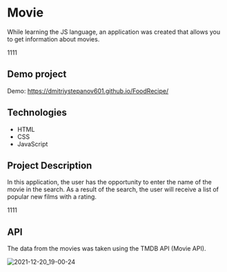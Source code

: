 # Movie

While learning the JS language, an application was created that allows you to get information about movies.

1111

## Demo project

Demo: https://dmitriystepanov601.github.io/FoodRecipe/

## Technologies

- HTML
- CSS
- JavaScript 

## Project Description

In this application, the user has the opportunity to enter the name of the movie in the search. As a result of the search, the user will receive a list of popular new films with a rating.

1111

## API

The data from the movies was taken using the TMDB API (Movie API).

![2021-12-20_19-00-24](https://user-images.githubusercontent.com/61186198/146803432-b1e8e3d2-6486-4235-99e9-20a2acd55712.png)
